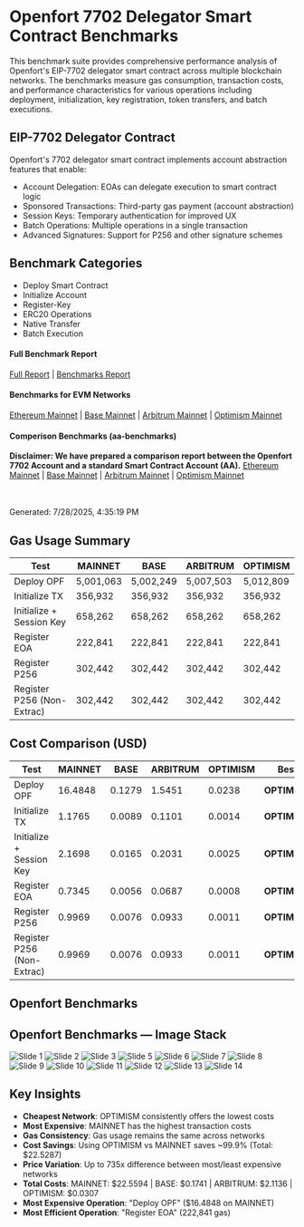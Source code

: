 #  Openfort 7702 Delegator Smart Contract Benchmarks

This benchmark suite provides comprehensive performance analysis of Openfort's EIP-7702 delegator smart contract across multiple blockchain networks. The benchmarks measure gas consumption, transaction costs, and performance characteristics for various operations including deployment, initialization, key registration, token transfers, and batch executions.

## EIP-7702 Delegator Contract
Openfort's 7702 delegator smart contract implements account abstraction features that enable:

- Account Delegation: EOAs can delegate execution to smart contract logic
- Sponsored Transactions: Third-party gas payment (account abstraction)
- Session Keys: Temporary authentication for improved UX
- Batch Operations: Multiple operations in a single transaction
- Advanced Signatures: Support for P256 and other signature schemes

##  Benchmark Categories
- Deploy Smart Contract
- Initialize Account
- Register-Key
- ERC20 Operations
- Native Transfer
- Batch Execution

#### Full Benchmark Report
[Full Report](/test/Output/enhanced-benchmark-report.md) | [Benchmarks Report](/test/Output/benchmark-report.md)

#### Benchmarks for EVM Networks
[Ethereum Mainnet](/test/Output/mainnet-benchmark-report.md) | [Base Mainnet](/test/Output/base-benchmark-report.md) | [Arbitrum Mainnet](/test/Output/arbitrum-benchmark-report.md) | [Optimism Mainnet](/test/Output/optimism-benchmark-report.md)

#### Comperison Benchmarks (aa-benchmarks)
**Disclaimer: We have prepared a comparison report between the Openfort 7702 Account and a standard Smart Contract Account (AA).**
[Ethereum Mainnet](test/Output/Comparison/ethereum.md) | [Base Mainnet](test/Output/Comparison/base.md) | [Arbitrum Mainnet](test/Output/Comparison/arbitrum.md) | [Optimism Mainnet](test/Output/Comparison/optimism.md)

<br></br>
Generated: 7/28/2025, 4:35:19 PM

## Gas Usage Summary

| Test                       | MAINNET   | BASE      | ARBITRUM  | OPTIMISM  |
| -------------------------- | --------- | --------- | --------- | --------- |
| Deploy OPF                 | 5,001,063 | 5,002,249 | 5,007,503 | 5,012,809 |
| Initialize TX              | 356,932   | 356,932   | 356,932   | 356,932   |
| Initialize + Session Key   | 658,262   | 658,262   | 658,262   | 658,262   |
| Register EOA               | 222,841   | 222,841   | 222,841   | 222,841   |
| Register P256              | 302,442   | 302,442   | 302,442   | 302,442   |
| Register P256 (Non-Extrac) | 302,442   | 302,442   | 302,442   | 302,442   |

## Cost Comparison (USD)

| Test                       | MAINNET | BASE   | ARBITRUM | OPTIMISM |    Best      |
| -------------------------- | ------- | ------ | -------- | -------- | ------------ |
| Deploy OPF                 | 16.4848 | 0.1279 | 1.5451   | 0.0238   | **OPTIMISM** |
| Initialize TX              | 1.1765  | 0.0089 | 0.1101   | 0.0014   | **OPTIMISM** |
| Initialize + Session Key   | 2.1698  | 0.0165 | 0.2031   | 0.0025   | **OPTIMISM** |
| Register EOA               | 0.7345  | 0.0056 | 0.0687   | 0.0008   | **OPTIMISM** |
| Register P256              | 0.9969  | 0.0076 | 0.0933   | 0.0011   | **OPTIMISM** |
| Register P256 (Non-Extrac) | 0.9969  | 0.0076 | 0.0933   | 0.0011   | **OPTIMISM** |


## Openfort Benchmarks

## Openfort Benchmarks — Image Stack

![Slide 1](./docs/slides/slide-1.png)
![Slide 2](./docs/slides/slide-2.png)
![Slide 3](./docs/slides/slide-3.png)
![Slide 5](./docs/slides/slide-5.png)
![Slide 6](./docs/slides/slide-6.png)
![Slide 7](./docs/slides/slide-7.png)
![Slide 8](./docs/slides/slide-8.png)
![Slide 9](./docs/slides/slide-9.png)
![Slide 10](./docs/slides/slide-10.png)
![Slide 11](./docs/slides/slide-11.png)
![Slide 12](./docs/slides/slide-12.png)
![Slide 13](./docs/slides/slide-13.png)
![Slide 14](./docs/slides/slide-14.png)

## Key Insights

- **Cheapest Network**: OPTIMISM consistently offers the lowest costs
- **Most Expensive**: MAINNET has the highest transaction costs
- **Gas Consistency**: Gas usage remains the same across networks
- **Cost Savings**: Using OPTIMISM vs MAINNET saves ~99.9% (Total: $22.5287)
- **Price Variation**: Up to 735x difference between most/least expensive networks
- **Total Costs**: MAINNET: $22.5594 | BASE: $0.1741 | ARBITRUM: $2.1136 | OPTIMISM: $0.0307
- **Most Expensive Operation**: "Deploy OPF" ($16.4848 on MAINNET)
- **Most Efficient Operation**: "Register EOA" (222,841 gas)

